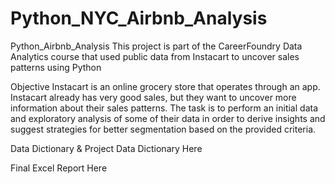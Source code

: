 # Python_NYC_Airbnb_Analysis
Python_Airbnb_Analysis
This project is part of the CareerFoundry Data Analytics course that used public data from Instacart to uncover sales patterns using Python

Objective
Instacart is an online grocery store that operates through an app. Instacart already has very good sales, but they want to uncover more information about their sales patterns. The task is to perform an initial data and exploratory analysis of some of their data in order to derive insights and suggest strategies for better segmentation based on the provided criteria.

Data Dictionary & Project
Data Dictionary Here

Final Excel Report Here
